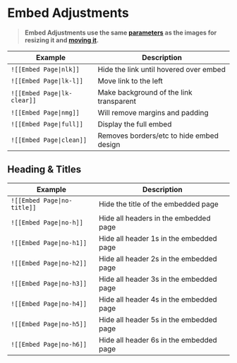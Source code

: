 # Embed Adjustments

> **Embed Adjustments use the same [parameters](#sizing) as the images for resizing it and [moving it](#left-right-center).**

Example | Description
---|---|
`![[Embed Page\|nlk]]` | Hide the link until hovered over embed
`![[Embed Page\|lk-l]]` | Move link to the left
`![[Embed Page\|lk-clear]]` | Make background of the link transparent
`![[Embed Page\|nmg]]` | Will remove margins and padding
`![[Embed Page\|full]]` | Display the full embed
`![[Embed Page\|clean]]` | Removes borders/etc to hide embed design 

## Heading & Titles

Example | Description
---|---|
`![[Embed Page\|no-title]]` | Hide the title of the embedded page
`![[Embed Page\|no-h]]` | Hide all headers in the embedded page
`![[Embed Page\|no-h1]]` | Hide all header 1s in the embedded page
`![[Embed Page\|no-h2]]` | Hide all header 2s in the embedded page
`![[Embed Page\|no-h3]]` | Hide all header 3s in the embedded page
`![[Embed Page\|no-h4]]` | Hide all header 4s in the embedded page
`![[Embed Page\|no-h5]]` | Hide all header 5s in the embedded page
`![[Embed Page\|no-h6]]` | Hide all header 6s in the embedded page

